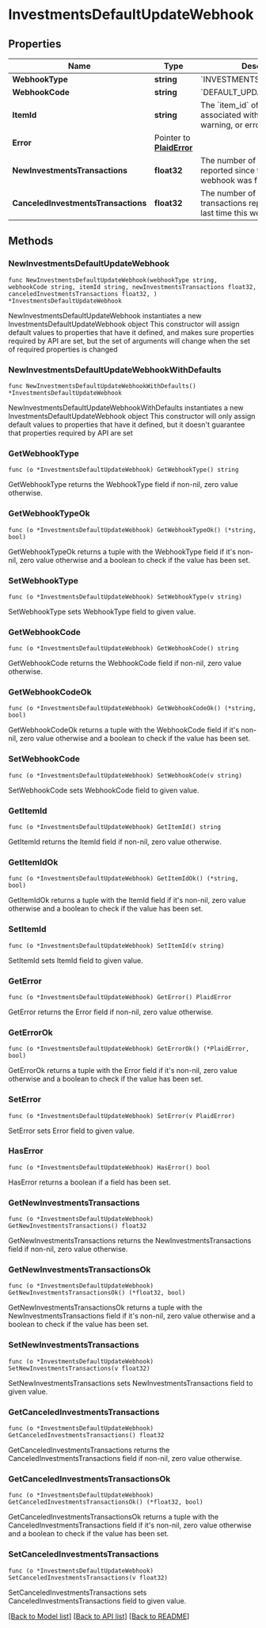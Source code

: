 # InvestmentsDefaultUpdateWebhook

## Properties

Name | Type | Description | Notes
------------ | ------------- | ------------- | -------------
**WebhookType** | **string** | &#x60;INVESTMENTS_TRANSACTIONS&#x60; | 
**WebhookCode** | **string** | &#x60;DEFAULT_UPDATE&#x60; | 
**ItemId** | **string** | The &#x60;item_id&#x60; of the Item associated with this webhook, warning, or error | 
**Error** | Pointer to [**PlaidError**](PlaidError.md) |  | [optional] 
**NewInvestmentsTransactions** | **float32** | The number of new transactions reported since the last time this webhook was fired. | 
**CanceledInvestmentsTransactions** | **float32** | The number of canceled transactions reported since the last time this webhook was fired. | 

## Methods

### NewInvestmentsDefaultUpdateWebhook

`func NewInvestmentsDefaultUpdateWebhook(webhookType string, webhookCode string, itemId string, newInvestmentsTransactions float32, canceledInvestmentsTransactions float32, ) *InvestmentsDefaultUpdateWebhook`

NewInvestmentsDefaultUpdateWebhook instantiates a new InvestmentsDefaultUpdateWebhook object
This constructor will assign default values to properties that have it defined,
and makes sure properties required by API are set, but the set of arguments
will change when the set of required properties is changed

### NewInvestmentsDefaultUpdateWebhookWithDefaults

`func NewInvestmentsDefaultUpdateWebhookWithDefaults() *InvestmentsDefaultUpdateWebhook`

NewInvestmentsDefaultUpdateWebhookWithDefaults instantiates a new InvestmentsDefaultUpdateWebhook object
This constructor will only assign default values to properties that have it defined,
but it doesn't guarantee that properties required by API are set

### GetWebhookType

`func (o *InvestmentsDefaultUpdateWebhook) GetWebhookType() string`

GetWebhookType returns the WebhookType field if non-nil, zero value otherwise.

### GetWebhookTypeOk

`func (o *InvestmentsDefaultUpdateWebhook) GetWebhookTypeOk() (*string, bool)`

GetWebhookTypeOk returns a tuple with the WebhookType field if it's non-nil, zero value otherwise
and a boolean to check if the value has been set.

### SetWebhookType

`func (o *InvestmentsDefaultUpdateWebhook) SetWebhookType(v string)`

SetWebhookType sets WebhookType field to given value.


### GetWebhookCode

`func (o *InvestmentsDefaultUpdateWebhook) GetWebhookCode() string`

GetWebhookCode returns the WebhookCode field if non-nil, zero value otherwise.

### GetWebhookCodeOk

`func (o *InvestmentsDefaultUpdateWebhook) GetWebhookCodeOk() (*string, bool)`

GetWebhookCodeOk returns a tuple with the WebhookCode field if it's non-nil, zero value otherwise
and a boolean to check if the value has been set.

### SetWebhookCode

`func (o *InvestmentsDefaultUpdateWebhook) SetWebhookCode(v string)`

SetWebhookCode sets WebhookCode field to given value.


### GetItemId

`func (o *InvestmentsDefaultUpdateWebhook) GetItemId() string`

GetItemId returns the ItemId field if non-nil, zero value otherwise.

### GetItemIdOk

`func (o *InvestmentsDefaultUpdateWebhook) GetItemIdOk() (*string, bool)`

GetItemIdOk returns a tuple with the ItemId field if it's non-nil, zero value otherwise
and a boolean to check if the value has been set.

### SetItemId

`func (o *InvestmentsDefaultUpdateWebhook) SetItemId(v string)`

SetItemId sets ItemId field to given value.


### GetError

`func (o *InvestmentsDefaultUpdateWebhook) GetError() PlaidError`

GetError returns the Error field if non-nil, zero value otherwise.

### GetErrorOk

`func (o *InvestmentsDefaultUpdateWebhook) GetErrorOk() (*PlaidError, bool)`

GetErrorOk returns a tuple with the Error field if it's non-nil, zero value otherwise
and a boolean to check if the value has been set.

### SetError

`func (o *InvestmentsDefaultUpdateWebhook) SetError(v PlaidError)`

SetError sets Error field to given value.

### HasError

`func (o *InvestmentsDefaultUpdateWebhook) HasError() bool`

HasError returns a boolean if a field has been set.

### GetNewInvestmentsTransactions

`func (o *InvestmentsDefaultUpdateWebhook) GetNewInvestmentsTransactions() float32`

GetNewInvestmentsTransactions returns the NewInvestmentsTransactions field if non-nil, zero value otherwise.

### GetNewInvestmentsTransactionsOk

`func (o *InvestmentsDefaultUpdateWebhook) GetNewInvestmentsTransactionsOk() (*float32, bool)`

GetNewInvestmentsTransactionsOk returns a tuple with the NewInvestmentsTransactions field if it's non-nil, zero value otherwise
and a boolean to check if the value has been set.

### SetNewInvestmentsTransactions

`func (o *InvestmentsDefaultUpdateWebhook) SetNewInvestmentsTransactions(v float32)`

SetNewInvestmentsTransactions sets NewInvestmentsTransactions field to given value.


### GetCanceledInvestmentsTransactions

`func (o *InvestmentsDefaultUpdateWebhook) GetCanceledInvestmentsTransactions() float32`

GetCanceledInvestmentsTransactions returns the CanceledInvestmentsTransactions field if non-nil, zero value otherwise.

### GetCanceledInvestmentsTransactionsOk

`func (o *InvestmentsDefaultUpdateWebhook) GetCanceledInvestmentsTransactionsOk() (*float32, bool)`

GetCanceledInvestmentsTransactionsOk returns a tuple with the CanceledInvestmentsTransactions field if it's non-nil, zero value otherwise
and a boolean to check if the value has been set.

### SetCanceledInvestmentsTransactions

`func (o *InvestmentsDefaultUpdateWebhook) SetCanceledInvestmentsTransactions(v float32)`

SetCanceledInvestmentsTransactions sets CanceledInvestmentsTransactions field to given value.



[[Back to Model list]](../README.md#documentation-for-models) [[Back to API list]](../README.md#documentation-for-api-endpoints) [[Back to README]](../README.md)


